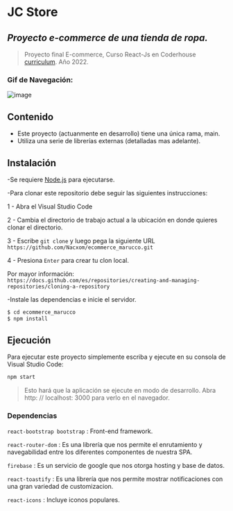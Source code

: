 # JC Store

## _Proyecto e-commerce de una tienda de ropa._
> Proyecto final E-commerce, Curso React-Js en Coderhouse [curriculum](https://drive.google.com/file/d/13ml1ak-vBpS1vLRYFLlMpc4VUqdUI6cG/view). Año 2022.

### Gif de Navegación:
![image](https://github.com/Nacxom/ecommerce_marucco/blob/main/src/media/demo.gif)

## Contenido
- Este proyecto (actuanmente en desarrollo) tiene una única rama, main.
- Utiliza una serie de librerías externas (detalladas mas adelante).

## Instalación
-Se requiere [Node.js](https://nodejs.org/en/) para ejecutarse.

-Para clonar este repositorio debe seguir las siguientes instrucciones:

1 - Abra el Visual Studio Code

2 - Cambia el directorio de trabajo actual a la ubicación en donde quieres clonar el directorio.

3 - Escribe `git clone` y luego pega la siguiente URL `https://github.com/Nacxom/ecommerce_marucco.git`

4 - Presiona `Enter` para crear tu clon local.

Por mayor información: `https://docs.github.com/es/repositories/creating-and-managing-repositories/cloning-a-repository`

-Instale las dependencias e inicie el servidor.

```sh
$ cd ecommerce_marucco
$ npm install

```

## Ejecución
Para ejecutar este proyecto simplemente escriba y ejecute en su consola de Visual Studio Code:

```sh
npm start
```
>Esto hará que la aplicación se ejecute en modo de desarrollo.
>Abra http: // localhost: 3000 para verlo en el navegador.

### Dependencias

`react-bootstrap bootstrap`  : Front-end framework.

`react-router-dom`  : Es una librería que nos permite el enrutamiento y navegabilidad entre los diferentes componentes de nuestra SPA.

`firebase`  : Es un servicio de google que nos otorga hosting y base de datos.

`react-toastify`  : Es una librería que nos permite mostrar notificaciones con una gran variedad de customizacion.

`react-icons`  : Incluye iconos populares.

